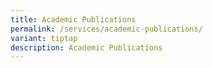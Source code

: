 ```yaml
---
title: Academic Publications
permalink: /services/academic-publications/
variant: tiptap
description: Academic Publications
---
```

